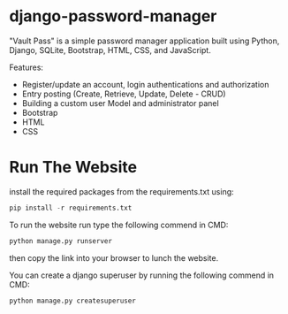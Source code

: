 # django-password-manager


"Vault Pass" is a simple password manager application built using Python, Django, SQLite, Bootstrap, HTML, CSS, and JavaScript.


Features:

  - Register/update an account, login authentications and authorization
  - Entry posting (Create, Retrieve, Update, Delete - CRUD)
  - Building a custom user Model and administrator panel
  - Bootstrap
  - HTML
  - CSS


# Run The Website

install the required packages from the requirements.txt using:
```python
pip install -r requirements.txt
```
To run the website run type the following commend in CMD: 
```python
python manage.py runserver
```
then copy the link into your browser to lunch the website.
<br/>

You can create a django superuser by running the following commend in CMD:
```python
python manage.py createsuperuser
```
